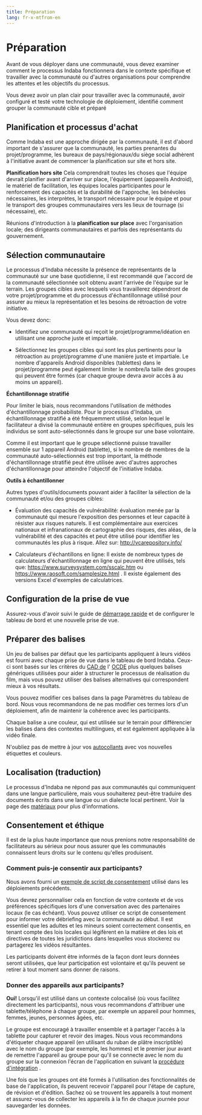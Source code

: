 ```yaml
---
title: Préparation
lang: fr-x-mtfrom-en
---
```

<ReadTime/> 

<Steps :step="0"/> 

# Préparation  

<Leader> 

 Avant de vous déployer dans une communauté, vous devez examiner comment le processus Indaba fonctionnera dans le contexte spécifique et travailler avec la communauté ou d&#39;autres organisations pour comprendre les attentes et les objectifs du processus.  

</Leader> 

<Tip title="Résultat de l&#39;étape"> 

 Vous devez avoir un plan clair pour travailler avec la communauté, avoir configuré et testé votre technologie de déploiement, identifié comment grouper la communauté cible et préparé  

</Tip> 

<TimeGuide title="Jusqu&#39;à 6 mois avant"> 

## Planification et processus d&#39;achat  

</TimeGuide> 

 Comme Indaba est une approche dirigée par la communauté, il est d&#39;abord important de s&#39;assurer que la communauté, les parties prenantes du projet/programme, les bureaux de pays/régionaux/du siège social adhèrent à l&#39;initiative avant de commencer la planification sur site et hors site.  

 <strong>Planification hors site</strong> Cela comprendrait toutes les choses que l&#39;équipe devrait planifier avant d&#39;arriver sur place, l&#39;équipement (appareils Android), le matériel de facilitation, les équipes locales participantes pour le renforcement des capacités et la durabilité de l&#39;approche, les bénévoles nécessaires, les interprètes, le transport nécessaire pour le équipe et pour le transport des groupes communautaires vers les lieux de tournage (si nécessaire), etc.  

 Réunions d&#39;introduction à la <strong>planification sur place</strong> avec l&#39;organisation locale; des dirigeants communautaires et parfois des représentants du gouvernement.  

## Sélection communautaire  

 Le processus d&#39;Indaba nécessite la présence de représentants de la communauté sur une base quotidienne, il est recommandé que l&#39;accord de la communauté sélectionnée soit obtenu avant l&#39;arrivée de l&#39;équipe sur le terrain. Les groupes cibles avec lesquels vous travaillerez dépendront de votre projet/programme et du processus d&#39;échantillonnage utilisé pour assurer au mieux la représentation et les besoins de rétroaction de votre initiative.  

 Vous devez donc:  

<ul><li> Identifiez une communauté qui reçoit le projet/programme/idéation en utilisant une approche juste et impartiale. </li></ul> 
<ul><li> Sélectionnez les groupes cibles qui sont les plus pertinents pour la rétroaction au projet/programme d&#39;une manière juste et impartiale. Le nombre d&#39;appareils Android disponibles (tablettes) dans le projet/programme peut également limiter le nombre/la taille des groupes qui peuvent être formés (car chaque groupe devra avoir accès à au moins un appareil). </li></ul> 

<StepOptions title="Options: Méthode de sélection communautaire"> 

 <strong>Échantillonnage stratifié</strong>  

 Pour limiter le biais, nous recommandons l&#39;utilisation de méthodes d&#39;échantillonnage probabiliste. Pour le processus d&#39;Indaba, un échantillonnage stratifié a été fréquemment utilisé, selon lequel le facilitateur a divisé la communauté entière en groupes spécifiques, puis les individus se sont auto-sélectionnés dans le groupe sur une base volontaire.  

 Comme il est important que le groupe sélectionné puisse travailler ensemble sur 1 appareil Android (tablette), si le nombre de membres de la communauté auto-sélectionnés est trop important, la méthode d&#39;échantillonnage stratifié peut être utilisée avec d&#39;autres approches d&#39;échantillonnage pour atteindre l&#39;objectif de l&#39;initiative Indaba.  

 <strong>Outils à échantillonner</strong>  

 Autres types d&#39;outils/documents pouvant aider à faciliter la sélection de la communauté et/ou des groupes cibles:  

<ul><li> Évaluation des capacités de vulnérabilité: évaluation menée par la communauté qui mesure l&#39;exposition des personnes et leur capacité à résister aux risques naturels. Il est complémentaire aux exercices nationaux et infranationaux de cartographie des risques, des aléas, de la vulnérabilité et des capacités et peut être utilisé pour identifier les communautés les plus à risque. Allez sur: <a href="http://vcarepository.info/">http://vcarepository.info/</a> </li></ul> 

<ul><li> Calculateurs d&#39;échantillons en ligne: Il existe de nombreux types de calculateurs d&#39;échantillonnage en ligne qui peuvent être utilisés, tels que: <a href="https://www.surveysystem.com/sscalc.htm">https://www.surveysystem.com/sscalc.htm</a> ou <a href="https://www.raosoft.com/samplesize.html">https://www.raosoft.com/samplesize.html</a> . Il existe également des versions Excel d&#39;exemples de calculatrices. </li></ul> 

</StepOptions> 

## Configuration de la prise de vue  

<Dashboard/> 

 Assurez-vous d&#39;avoir suivi le guide de <a href="/fr/quickstart/">démarrage rapide</a> et de configurer le tableau de bord et une nouvelle prise de vue.  

## Préparer des balises  

<Dashboard/> 

 Un jeu de balises par défaut que les participants appliquent à leurs vidéos est fourni avec chaque prise de vue dans le tableau de bord Indaba. Ceux-ci sont basés sur les critères du <a href="https://www.oecd.org/dac/">CAD de</a> l&#39; <a href="https://www.oecd.org/dac/">OCDE</a> plus quelques balises génériques utilisées pour aider à structurer le processus de réalisation du film, mais vous pouvez utiliser des balises alternatives qui correspondent mieux à vos résultats.  

<StepOptions title="Options: Tags"> 

 Vous pouvez modifier ces balises dans la page <span class="code">Paramètres</span> du tableau de bord. Nous vous recommandons de ne pas modifier ces termes lors d&#39;un déploiement, afin de maintenir la cohérence avec les participants.  

 Chaque balise a une couleur, qui est utilisée sur le terrain pour différencier les balises dans des contextes multilingues, et est également appliquée à la vidéo finale.  

 N&#39;oubliez pas de mettre à jour vos <a href="/fr/materials/#stickers">autocollants</a> avec vos nouvelles étiquettes et couleurs.  

</StepOptions> 

## Localisation (traduction)  

<Dashboard/> 

 Le processus d&#39;Indaba ne répond pas aux communautés qui communiquent dans une langue particulière, mais vous souhaiterez peut-être traduire des documents écrits dans une langue ou un dialecte local pertinent. Voir la page des <a href="/fr/materials/">matériaux</a> pour plus d&#39;informations.  

## Consentement et éthique  

<Paper/> 

 Il est de la plus haute importance que nous prenions notre responsabilité de facilitateurs au sérieux pour nous assurer que les communautés connaissent leurs droits sur le contenu qu&#39;elles produisent.  

### Comment puis-je consentir aux participants?  

 Nous avons fourni un <a href="/fr/materials/#example-consent-form">exemple de script de consentement</a> utilisé dans les déploiements précédents.  

 Vous devrez personnaliser cela en fonction de votre contexte et de vos préférences spécifiques lors d&#39;une conversation avec des partenaires locaux (le cas échéant). Vous pouvez utiliser ce script de consentement pour informer votre débriefing avec la communauté au début. Il est essentiel que les adultes et les mineurs soient correctement consentis, en tenant compte des lois locales qui légifèrent en la matière et des lois et directives de toutes les juridictions dans lesquelles vous stockerez ou partagerez les vidéos résultantes.  

 Les participants doivent être informés de la façon dont leurs données seront utilisées, que leur participation est volontaire et qu&#39;ils peuvent se retirer à tout moment sans donner de raisons.  

### Donner des appareils aux participants?  

 <strong>Oui!</strong> Lorsqu&#39;il est utilisé dans un contexte colocalisé (où vous facilitez directement les participants), nous vous recommandons d&#39;attribuer une tablette/téléphone à chaque groupe, par exemple un appareil pour hommes, femmes, jeunes, personnes âgées, etc.  

 Le groupe est encouragé à travailler ensemble et à partager l&#39;accès à la tablette pour capturer et revoir des images. Nous vous recommandons d&#39;étiqueter chaque appareil (en utilisant du ruban de plâtre inscriptible) avec le nom du groupe (par exemple, les hommes) et le premier jour avant de remettre l&#39;appareil au groupe pour qu&#39;il se connecte avec le nom du groupe sur la connexion l&#39;écran de l&#39;application en suivant la <a href="/fr/guide/capture/#onboarding">procédure d&#39;intégration</a> .  

 Une fois que les groupes ont été formés à l&#39;utilisation des fonctionnalités de base de l&#39;application, ils peuvent recevoir l&#39;appareil pour l&#39;étape de capture, de révision et d&#39;édition. Sachez où se trouvent les appareils à tout moment et assurez-vous de collecter les appareils à la fin de chaque journée pour sauvegarder les données.  
